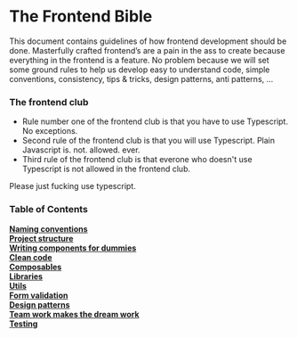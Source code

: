 # The Frontend Bible

This document contains guidelines of how frontend development should be done. Masterfully crafted frontend’s are a pain in the ass to create because everything in the frontend is a feature. No problem because we will set some ground rules to help us develop easy to understand code, simple conventions, consistency, tips & tricks, design patterns, anti patterns, … 

### The frontend club
- Rule number one of the frontend club is that you have to use Typescript. No exceptions.
- Second rule of the frontend club is that you will use Typescript. Plain Javascript is. not. allowed. ever.
- Third rule of the frontend club is that everone who doesn't use Typescript is not allowed in the frontend club.

Please just fucking use typescript.

### Table of Contents
**[Naming conventions](naming-conventions.md)**<br>
**[Project structure](project-structure.md)**<br>
**[Writing components for dummies](components.md)**<br>
**[Clean code](components.md)**<br>
**[Composables](composables.md)**<br>
**[Libraries](libraries.md)**<br>
**[Utils](utils.md)**<br>
**[Form validation](form-validation.md)**<br>
**[Design patterns](design-patterns.md)**<br>
**[Team work makes the dream work](team-work-makes-the-dream-work.md)**<br>
**[Testing](testing.md)**<br>
